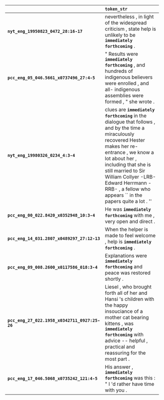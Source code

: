 |                                               | `token_str`                                                                                                                                                                                                                                                                                                                |
|:----------------------------------------------|:---------------------------------------------------------------------------------------------------------------------------------------------------------------------------------------------------------------------------------------------------------------------------------------------------------------------------|
| **`nyt_eng_19950823_0472_28:16-17`**          | nevertheless , in light of the widespread criticism , state help is unlikely to be __``immediately forthcoming``__ .                                                                                                                                                                                                       |
| **`pcc_eng_05_046.5661_x0737496_27:4-5`**     | " Results were __``immediately forthcoming``__ , and hundreds of indigenous believers were enrolled , and all- indigenous assemblies were formed , " she wrote .                                                                                                                                                           |
| **`nyt_eng_19980326_0234_4:3-4`**             | clues are __``immediately forthcoming``__ in the dialogue that follows , and by the time a miraculously recovered Hester makes her re-entrance , we know a lot about her , including that she is still married to Sir William Collyer -LRB- Edward Herrmann -RRB- , a fellow who appears `` in the papers quite a lot . '' |
| **`pcc_eng_00_022.8420_x0352948_10:3-4`**     | He was __``immediately forthcoming``__ with me , very open and direct .                                                                                                                                                                                                                                                    |
| **`pcc_eng_14_031.2807_x0489297_27:12-13`**   | When the helper is made to feel welcome , help is __``immediately forthcoming``__ .                                                                                                                                                                                                                                        |
| **`pcc_eng_09_008.2600_x0117586_018:3-4`**    | Explanations were __``immediately forthcoming``__ and peace was restored shortly .                                                                                                                                                                                                                                         |
| **`pcc_eng_27_022.1958_x0342711_0927:25-26`** | Liesel , who brought forth all of her and Hansi 's children with the happy insouciance of a mother cat bearing kittens , was __``immediately forthcoming``__ with advice -- helpful , practical and reassuring for the most part .                                                                                         |
| **`pcc_eng_17_046.5068_x0735242_121:4-5`**    | His answer , __``immediately forthcoming``__ was this : " I 'd rather have time with you .                                                                                                                                                                                                                                 |